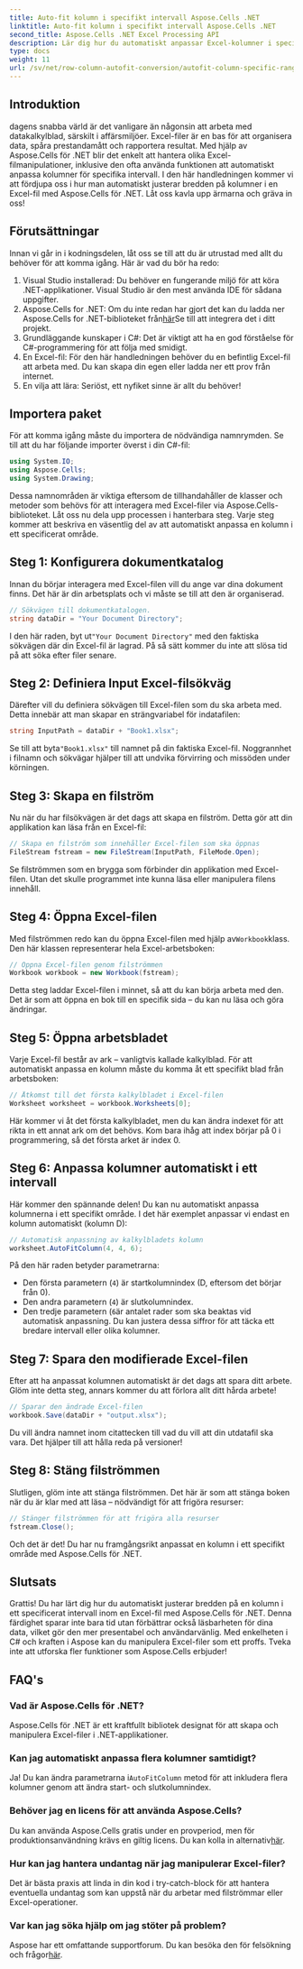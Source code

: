 ```yaml
---
title: Auto-fit kolumn i specifikt intervall Aspose.Cells .NET
linktitle: Auto-fit kolumn i specifikt intervall Aspose.Cells .NET
second_title: Aspose.Cells .NET Excel Processing API
description: Lär dig hur du automatiskt anpassar Excel-kolumner i specifika intervall med Aspose.Cells för .NET med denna detaljerade steg-för-steg handledning.
type: docs
weight: 11
url: /sv/net/row-column-autofit-conversion/autofit-column-specific-range/
---
```

## Introduktion
dagens snabba värld är det vanligare än någonsin att arbeta med datakalkylblad, särskilt i affärsmiljöer. Excel-filer är en bas för att organisera data, spåra prestandamått och rapportera resultat. Med hjälp av Aspose.Cells för .NET blir det enkelt att hantera olika Excel-filmanipulationer, inklusive den ofta använda funktionen att automatiskt anpassa kolumner för specifika intervall. I den här handledningen kommer vi att fördjupa oss i hur man automatiskt justerar bredden på kolumner i en Excel-fil med Aspose.Cells för .NET. Låt oss kavla upp ärmarna och gräva in oss!
## Förutsättningar
Innan vi går in i kodningsdelen, låt oss se till att du är utrustad med allt du behöver för att komma igång. Här är vad du bör ha redo:
1. Visual Studio installerad: Du behöver en fungerande miljö för att köra .NET-applikationer. Visual Studio är den mest använda IDE för sådana uppgifter.
2.  Aspose.Cells for .NET: Om du inte redan har gjort det kan du ladda ner Aspose.Cells for .NET-biblioteket från[här](https://releases.aspose.com/cells/net/)Se till att integrera det i ditt projekt.
3. Grundläggande kunskaper i C#: Det är viktigt att ha en god förståelse för C#-programmering för att följa med smidigt.
4. En Excel-fil: För den här handledningen behöver du en befintlig Excel-fil att arbeta med. Du kan skapa din egen eller ladda ner ett prov från internet.
5. En vilja att lära: Seriöst, ett nyfiket sinne är allt du behöver!
## Importera paket
För att komma igång måste du importera de nödvändiga namnrymden. Se till att du har följande importer överst i din C#-fil:
```csharp
using System.IO;
using Aspose.Cells;
using System.Drawing;
```
Dessa namnområden är viktiga eftersom de tillhandahåller de klasser och metoder som behövs för att interagera med Excel-filer via Aspose.Cells-biblioteket.
Låt oss nu dela upp processen i hanterbara steg. Varje steg kommer att beskriva en väsentlig del av att automatiskt anpassa en kolumn i ett specificerat område.
## Steg 1: Konfigurera dokumentkatalog
Innan du börjar interagera med Excel-filen vill du ange var dina dokument finns. Det här är din arbetsplats och vi måste se till att den är organiserad.
```csharp
// Sökvägen till dokumentkatalogen.
string dataDir = "Your Document Directory";
```
 I den här raden, byt ut`"Your Document Directory"` med den faktiska sökvägen där din Excel-fil är lagrad. På så sätt kommer du inte att slösa tid på att söka efter filer senare.
## Steg 2: Definiera Input Excel-filsökväg
Därefter vill du definiera sökvägen till Excel-filen som du ska arbeta med. Detta innebär att man skapar en strängvariabel för indatafilen:
```csharp
string InputPath = dataDir + "Book1.xlsx";
```
 Se till att byta`"Book1.xlsx"` till namnet på din faktiska Excel-fil. Noggrannhet i filnamn och sökvägar hjälper till att undvika förvirring och missöden under körningen.
## Steg 3: Skapa en filström
Nu när du har filsökvägen är det dags att skapa en filström. Detta gör att din applikation kan läsa från en Excel-fil:
```csharp
// Skapa en filström som innehåller Excel-filen som ska öppnas
FileStream fstream = new FileStream(InputPath, FileMode.Open);
```
Se filströmmen som en brygga som förbinder din applikation med Excel-filen. Utan det skulle programmet inte kunna läsa eller manipulera filens innehåll.
## Steg 4: Öppna Excel-filen
 Med filströmmen redo kan du öppna Excel-filen med hjälp av`Workbook`klass. Den här klassen representerar hela Excel-arbetsboken:
```csharp
// Öppna Excel-filen genom filströmmen
Workbook workbook = new Workbook(fstream);
```
Detta steg laddar Excel-filen i minnet, så att du kan börja arbeta med den. Det är som att öppna en bok till en specifik sida – du kan nu läsa och göra ändringar.
## Steg 5: Öppna arbetsbladet 
Varje Excel-fil består av ark – vanligtvis kallade kalkylblad. För att automatiskt anpassa en kolumn måste du komma åt ett specifikt blad från arbetsboken:
```csharp
// Åtkomst till det första kalkylbladet i Excel-filen
Worksheet worksheet = workbook.Worksheets[0];
```
Här kommer vi åt det första kalkylbladet, men du kan ändra indexet för att rikta in ett annat ark om det behövs. Kom bara ihåg att index börjar på 0 i programmering, så det första arket är index 0.
## Steg 6: Anpassa kolumner automatiskt i ett intervall
Här kommer den spännande delen! Du kan nu automatiskt anpassa kolumnerna i ett specifikt område. I det här exemplet anpassar vi endast en kolumn automatiskt (kolumn D):
```csharp
// Automatisk anpassning av kalkylbladets kolumn
worksheet.AutoFitColumn(4, 4, 6);
```
På den här raden betyder parametrarna:
- Den första parametern (`4`) är startkolumnindex (D, eftersom det börjar från 0).
- Den andra parametern (`4`) är slutkolumnindex.
- Den tredje parametern (`6`är antalet rader som ska beaktas vid automatisk anpassning.
Du kan justera dessa siffror för att täcka ett bredare intervall eller olika kolumner.
## Steg 7: Spara den modifierade Excel-filen
Efter att ha anpassat kolumnen automatiskt är det dags att spara ditt arbete. Glöm inte detta steg, annars kommer du att förlora allt ditt hårda arbete!
```csharp
// Sparar den ändrade Excel-filen
workbook.Save(dataDir + "output.xlsx");
```
Du vill ändra namnet inom citattecken till vad du vill att din utdatafil ska vara. Det hjälper till att hålla reda på versioner!
## Steg 8: Stäng filströmmen
Slutligen, glöm inte att stänga filströmmen. Det här är som att stänga boken när du är klar med att läsa – nödvändigt för att frigöra resurser:
```csharp
// Stänger filströmmen för att frigöra alla resurser
fstream.Close();
```
Och det är det! Du har nu framgångsrikt anpassat en kolumn i ett specifikt område med Aspose.Cells för .NET.
## Slutsats
Grattis! Du har lärt dig hur du automatiskt justerar bredden på en kolumn i ett specificerat intervall inom en Excel-fil med Aspose.Cells för .NET. Denna färdighet sparar inte bara tid utan förbättrar också läsbarheten för dina data, vilket gör den mer presentabel och användarvänlig. Med enkelheten i C# och kraften i Aspose kan du manipulera Excel-filer som ett proffs. Tveka inte att utforska fler funktioner som Aspose.Cells erbjuder!
## FAQ's
### Vad är Aspose.Cells för .NET?
Aspose.Cells för .NET är ett kraftfullt bibliotek designat för att skapa och manipulera Excel-filer i .NET-applikationer.
### Kan jag automatiskt anpassa flera kolumner samtidigt?
 Ja! Du kan ändra parametrarna i`AutoFitColumn` metod för att inkludera flera kolumner genom att ändra start- och slutkolumnindex.
### Behöver jag en licens för att använda Aspose.Cells?
 Du kan använda Aspose.Cells gratis under en provperiod, men för produktionsanvändning krävs en giltig licens. Du kan kolla in alternativ[här](https://purchase.aspose.com/buy).
### Hur kan jag hantera undantag när jag manipulerar Excel-filer?
Det är bästa praxis att linda in din kod i try-catch-block för att hantera eventuella undantag som kan uppstå när du arbetar med filströmmar eller Excel-operationer.
### Var kan jag söka hjälp om jag stöter på problem?
 Aspose har ett omfattande supportforum. Du kan besöka den för felsökning och frågor[här](https://forum.aspose.com/c/cells/9).
